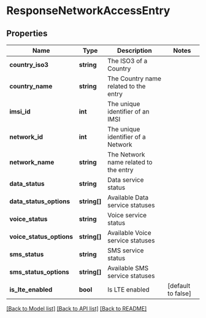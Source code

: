 # ResponseNetworkAccessEntry

## Properties
Name | Type | Description | Notes
------------ | ------------- | ------------- | -------------
**country_iso3** | **string** | The ISO3 of a Country | 
**country_name** | **string** | The Country name related to the entry | 
**imsi_id** | **int** | The unique identifier of an IMSI | 
**network_id** | **int** | The unique identifier of a Network | 
**network_name** | **string** | The Network name related to the entry | 
**data_status** | **string** | Data service status | 
**data_status_options** | **string[]** | Available Data service statuses | 
**voice_status** | **string** | Voice service status | 
**voice_status_options** | **string[]** | Available Voice service statuses | 
**sms_status** | **string** | SMS service status | 
**sms_status_options** | **string[]** | Available SMS service statuses | 
**is_lte_enabled** | **bool** | Is LTE enabled | [default to false]

[[Back to Model list]](../../README.md#documentation-for-models) [[Back to API list]](../../README.md#documentation-for-api-endpoints) [[Back to README]](../../README.md)

